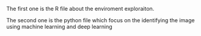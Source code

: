 The first one is the R file about the enviroment exploraiton. 

The second one is the python file which focus on the identifying the image using machine learning and deep learning
